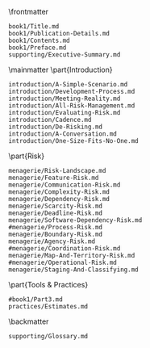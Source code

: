 

\frontmatter

```include
book1/Title.md
book1/Publication-Details.md
book1/Contents.md
book1/Preface.md
supporting/Executive-Summary.md
```

\mainmatter
\part{Introduction}

```include
introduction/A-Simple-Scenario.md
introduction/Development-Process.md
introduction/Meeting-Reality.md
introduction/All-Risk-Management.md
introduction/Evaluating-Risk.md
introduction/Cadence.md
introduction/De-Risking.md
introduction/A-Conversation.md
introduction/One-Size-Fits-No-One.md
```

\part{Risk}

```include
menagerie/Risk-Landscape.md
menagerie/Feature-Risk.md
menagerie/Communication-Risk.md
menagerie/Complexity-Risk.md
menagerie/Dependency-Risk.md
menagerie/Scarcity-Risk.md
menagerie/Deadline-Risk.md
menagerie/Software-Dependency-Risk.md
#menagerie/Process-Risk.md 
menagerie/Boundary-Risk.md
menagerie/Agency-Risk.md 
#menagerie/Coordination-Risk.md
menagerie/Map-And-Territory-Risk.md
#menagerie/Operational-Risk.md
menagerie/Staging-And-Classifying.md
```

\part{Tools \& Practices}

```include
#book1/Part3.md
practices/Estimates.md
```

\backmatter

```include
supporting/Glossary.md
```